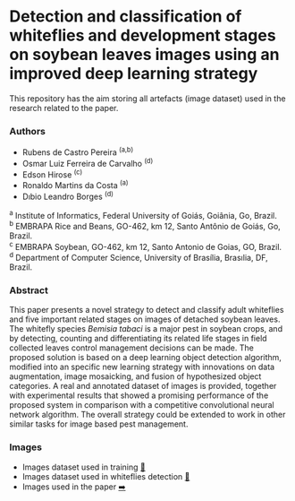 # Detection and classification of whiteflies and development stages on soybean leaves images using an improved deep learning strategy
This repository has the aim storing all artefacts (image dataset) used in the research related to the paper.


### Authors 


- Rubens de Castro Pereira <sup>(a,b)</sup>
- Osmar Luiz Ferreira de Carvalho <sup>(d)</sup>
- Edson Hirose <sup>(c)</sup>
- Ronaldo Martins da Costa <sup>(a)</sup>
- Dıbio Leandro Borges <sup>(d)</sup>

<sup>a</sup> Institute of Informatics, Federal University of Goiás, Goiânia, Go, Brazil. <br/> 
<sup>b</sup> EMBRAPA Rice and Beans, GO-462, km 12, Santo Antônio de Goiás, Go, Brazil. <br/> 
<sup>c</sup> EMBRAPA Soybean, GO-462, km 12, Santo Antonio de Goias, GO, Brazil. <br/> 
<sup>d</sup> Department of Computer Science, University of Brasília, Brasılia, DF, Brazil. <br/> 



### Abstract 

This paper presents a novel strategy to detect and classify adult whiteflies and five important related stages on images of detached soybean leaves. The whitefly species _Bemisia tabaci_ is a major pest in soybean crops, and by detecting, counting and differentiating  its related life stages in field collected leaves control management decisions can be made.  The proposed solution is based on a deep learning object detection algorithm, modified into an specific new learning strategy with innovations on data augmentation, image mosaicking, and fusion of hypothesized object categories. A real and annotated dataset of images is provided, together with experimental results that showed a promising performance of the proposed system in comparison with a competitive convolutional neural network algorithm. The overall strategy could be extended to work in other similar tasks for image based pest management. 


### Images

- Images dataset used in training [:bug:](https://github.com/rubenscp/Whiteflies_Dataset/tree/main/images_dataset_for_training)
- Images dataset used in whiteflies detection [:bug:](https://github.com/rubenscp/Whiteflies_Dataset/tree/main/images_dataset_for_detection_test)
- Images used in the paper [:arrow_right:](https://github.com/rubenscp/Whiteflies_Dataset/tree/main/paper_images)
